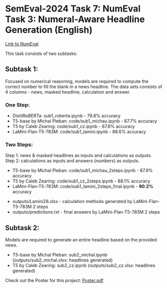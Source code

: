# SemEval-2024 Task 7: NumEval Task 3: Numeral-Aware Headline Generation (English)
[Link to NumEval](https://sites.google.com/view/numeval/numeval)

This task consists of two subtasks:

## Subtask 1: 

Focused on numerical reasoning, models are required to compute the correct number to fill the blank in a news headline. The data sets consists of 4 columns - news, masked headline, calculation and answer. 

### One Step: 

* DistilRoBERTa: sub1_roberta.ipynb - 79.8% accuracy
* T5-base by Michal Pleban: code/sub1_michau.ipynb - 87.7% accuracy
* T5 by Caleb Zearing: code/sub1_cz.ipynb - 87.8% accuracy
* LaMini-Flan-T5-783M: code/sub1_lamini.ipynb - 88.6% accuracy

### Two Steps: 
Step 1: news & masked headlines as inputs and calculations as outputs.
Step 2: calculations as inputs and answers (numbers) as outputs. 

* T5-base by Michal Pleban: code/sub1_michau_2steps.ipynb - 87.9% accuracy
* T5 by Caleb Zearing: code/sub1_cz_2steps.ipynb - 88.1% accuracy
* LaMini-Flan-T5-783M: code/sub1_lamini_2steps_final.ipynb - **90.2%** accuracy

- outputs/Lamini28.xlsx - calculation methods generated by LaMini-Flan-T5-783M 2 steps
- outputs/predictions.txt - final answers by LaMini-Flan-T5-783M 2 steps

## Subtask 2: 

Models are required to generate an entire headline based on the provided news. 

* T5-base by Michal Pleban: sub2_michal.ipynb (outputs/sub2_michal.xlsx: headlines generated)
* T5 by Caleb Zearing: sub2_cz.ipynb (outputs/sub2_cz.xlsx: headlines generated)

Check out the Poster for this project:
[Poster.pdf](https://github.com/clulab/numeval-2024/files/13503441/Poster.pdf)

